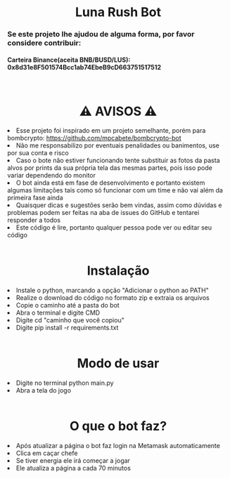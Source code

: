 <h1 align="center">Luna Rush Bot</h1>
<h3>Se este projeto lhe ajudou de alguma forma, por favor considere contribuir:</h3>
<h4>Carteira Binance(aceita BNB/BUSD/LUS): 0x8d31e8F501574Bcc1ab74EbeB9cD663751517512</h4>
<br>
<h1 align="center">⚠ AVISOS ⚠</h1>
<li>Esse projeto foi inspirado em um projeto semelhante, porém para bombcrypto: <a href="https://github.com/mpcabete/bombcrypto-bot">https://github.com/mpcabete/bombcrypto-bot</a></li>
<li>Não me responsabilizo por eventuais penalidades ou banimentos, use por sua conta e risco</li>
<li>Caso o bote não estiver funcionando tente substituir as fotos da pasta alvos por prints da sua própria tela das mesmas partes, pois isso pode variar dependendo do monitor</li>
<li>O bot ainda está em fase de desenvolvimento e portanto existem algumas limitações tais como só funcionar com um time e não vai além da primeira fase ainda</li>
<li>Quaisquer dicas e sugestões serão bem vindas, assim como dúvidas e problemas podem ser feitas na aba de issues do GitHub e tentarei responder a todos</li>
<li>Este código é lire, portanto qualquer pessoa pode ver ou editar seu código</li>

<br>
<h1 align="center">Instalação</h1>
<li>Instale o python, marcando a opção "Adicionar o python ao PATH"</li>
<li>Realize o download do código no formato zip e extraia os arquivos</li>
<li>Copie o caminho até a pasta do bot</li>
<li>Abra o terminal e digite CMD</li>
<li>Digite cd "caminho que você copiou"</li>
<li>Digite pip install -r requirements.txt</li>

<br>
<h1 align="center">Modo de usar</h1>
<li>Digite no terminal python main.py</li>
<li>Abra a tela do jogo</li>

<br>
<h1 align="center">O que o bot faz?</h1>
<li>Após atualizar a página o bot faz login na Metamask automaticamente</li>
<li>Clica em caçar chefe</li>
<li>Se tiver energia ele irá começar a jogar</li>
<li>Ele atualiza a página a cada 70 minutos</li>
